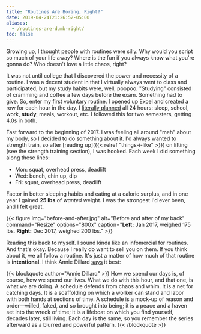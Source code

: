 ```yaml
---
title: "Routines Are Boring, Right?"
date: 2019-04-24T21:26:52-05:00
aliases:
  - /routines-are-dumb-right/
toc: false
---
```


Growing up, I thought people with routines were silly. Why would you script so much of your life away? Where is the fun if you always know what you're gonna do? Who doesn't love a little chaos, right? 

<!--more-->

It was not until college that I discovered the power and necessity of a routine. I was a decent student in that I virtually always went to class and participated, but my study habits were, well, poopoo. "Studying" consisted of cramming and coffee a few days before the exam. Something had to give. So, enter my first voluntary routine. I opened up Excel and created a row for each hour in the day. I [literally planned](http://www.calnewport.com/blog/2008/04/07/monday-master-class-how-to-reduce-stress-and-get-more-done-by-building-an-autopilot-schedule/) all 24 hours: sleep, school, work, **study**, meals, workout, etc. I followed this for two semesters, getting 4.0s in both. 

Fast forward to the beginning of 2017. I was feeling all around "meh" about my body, so I decided to do something about it. I'd always wanted to strength train, so after [reading up]({{< relref "things-i-like" >}}) on lifting (see the strength training section), I was hooked. Each week I did something along these lines:

- Mon: squat, overhead press, deadlift
- Wed: bench, chin up, dip
- Fri: squat, overhead press, deadlift

Factor in better sleeping habits and eating at a caloric surplus, and in one year I gained **25 lbs** of _wanted_ weight. I was the strongest I'd ever been, and I felt great.  

{{< figure 
img="before-and-after.jpg" 
alt="Before and after of my back" 
command="Resize" 
options="800x" 
caption="**Left:** Jan 2017, weighed 175 lbs. **Right:** Dec 2017, weighed 200 lbs." >}}

Reading this back to myself. I sound kinda like an infomercial for routines. And that's okay. Because I really do want to sell you on them. If you think about it, we all follow a routine. It's just a matter of how much of that routine is **intentional**. I think Annie Dillard [says](https://www.brainpickings.org/2013/06/07/annie-dillard-the-writing-life-1/) it best:  

{{< blockquote author="Annie Dillard" >}}
How we spend our days is, of course, how we spend our lives. What we do with this hour, and that one, is what we are doing. A schedule defends from chaos and whim. It is a net for catching days. It is a scaffolding on which a worker can stand and labor with both hands at sections of time. A schedule is a mock-up of reason and order—willed, faked, and so brought into being; it is a peace and a haven set into the wreck of time; it is a lifeboat on which you find yourself, decades later, still living. Each day is the same, so you remember the series afterward as a blurred and powerful pattern.
{{< /blockquote >}}
